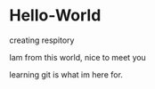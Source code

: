 # Hello-World

creating respitory


Iam from this world, nice to meet you


learning git is what im here for.
